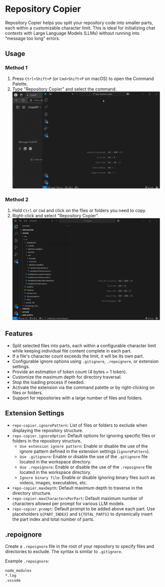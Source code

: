 # Repository Copier

Repository Copier helps you split your repository code into smaller parts, each within a customizable character limit. This is ideal for initializing chat contexts with Large Language Models (LLMs) without running into "message too long" errors.

## Usage

### Method 1

1. Press `Ctrl+Shift+P` (or `Cmd+Shift+P` on macOS) to open the Command Palette.
2. Type "Repository Copier" and select the command.
   ![](https://raw.githubusercontent.com/tanchekwei/repo-copier-gif/refs/heads/main/1.gif)

### Method 2

1. Hold `Ctrl` or `Cmd` and click on the files or folders you need to copy.
2. Right-click and select "Repository Copier".
   ![](https://raw.githubusercontent.com/tanchekwei/repo-copier-gif/refs/heads/main/2.gif)

## Features

- Split selected files into parts, each within a configurable character limit while keeping individual file content complete in each part.
- If a file's character count exceeds the limit, it will be its own part.
- Configurable ignore options using `.gitignore`, `.repoignore`, or extension settings.
- Provide an estimation of token count (4 bytes = 1 token).
- Customize the maximum depth for directory traversal.
- Stop the loading process if needed.
- Activate the extension via the command palette or by right-clicking on files or folders.
- Support for repositories with a large number of files and folders.

## Extension Settings

- `repo-copier.ignorePattern`: List of files or folders to exclude when displaying the repository structure.
- `repo-copier.ignoreOption`: Default options for ignoring specific files or folders in the repository structure.
  - `Use extension ignore pattern`: Enable or disable the use of the ignore pattern defined in the extension settings (`ignorePattern`).
  - `Use .gitignore`: Enable or disable the use of the `.gitignore` file located in the workspace directory.
  - `Use .repoignore`: Enable or disable the use of the `.repoignore` file located in the workspace directory.
  - `Ignore binary file`: Enable or disable ignoring binary files such as videos, images, executables, etc.
- `repo-copier.maxDepth`: Default maximum depth to traverse in the directory structure.
- `repo-copier.maxCharactersPerPart`: Default maximum number of characters allowed per prompt for various LLM models.
- `repo-copier.prompt`: Default prompt to be added above each part. Use placeholders `${PART_INDEX}` and `${TOTAL_PARTS}` to dynamically insert the part index and total number of parts.

## .repoignore

Create a `.repoignore` file in the root of your repository to specify files and directories to exclude. The syntax is similar to `.gitignore`.

Example `.repoignore`:

```
node_modules
*.log
.vscode
```
